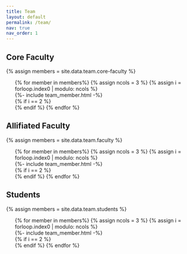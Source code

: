```yaml
---
title: Team
layout: default 
permalink: /team/
nav: true
nav_order: 1
---
```


<!-- Faculty -->
<h2 class="mb-3"><a id="core-faculty"></a>Core Faculty</h2>

{% assign members = site.data.team.core-faculty %}
<ul class="list-unstyled">
<div class="row">
{% for member in members%}
    {% assign ncols = 3 %}
    {% assign i = forloop.index0 | modulo: ncols %}
        <div class="col-md-4">
            {%- include team_member.html -%}
        </div>
    {% if i == 2 %}
        </div><div class="row">
    {% endif %}
{% endfor %}
</div>
</ul>

<h2 class="mb-3"><a id="faculty"></a>Allifiated Faculty</h2>

{% assign members = site.data.team.faculty %}
<ul class="list-unstyled">
<div class="row">
{% for member in members%}
    {% assign ncols = 3 %}
    {% assign i = forloop.index0 | modulo: ncols %}
        <div class="col-md-4">
            {%- include team_member.html -%}
        </div>
    {% if i == 2 %}
        </div><div class="row">
    {% endif %}
{% endfor %}
</div>
</ul>

<!-- Students -->
<h2 class="mb-3"><a id="student"></a>Students</h2>

{% assign members = site.data.team.students %}
<ul class="list-unstyled">
<div class="row">
{% for member in members%}
    {% assign ncols = 3 %}
    {% assign i = forloop.index0 | modulo: ncols %}
        <div class="col-md-4">
            {%- include team_member.html -%}
        </div>
    {% if i == 2 %}
        </div><div class="row">
    {% endif %}
{% endfor %}
</div>
</ul>

